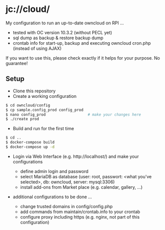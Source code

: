 # jc://cloud/

My configuration to run an up-to-date owncloud on RPI ...

* tested with OC version 10.3.2 (without PECL yet)
* sql dump as backup & restore backup dump
* crontab info for start-up, backup and executing owncloud cron.php (instead of using AJAX)

If you want to use this, please check exactly if it helps for your purpose. No guarantee!

## Setup

* Clone this repository
* Create a working configuration

```bash
$ cd owncloud/config
$ cp sample.config_prod config_prod
$ nano config_prod                   # make your changes here
$ ./create prod
```

* Build and run for the first time

```bash
$ cd ..
$ docker-compose build
$ docker-compose up -d
```

* Login via Web Interface (e.g. http://localhost/) and make your configurations
  * define admin login and password
  * select MariaDB as database (user: root, passwort: <what you've selected>, db: owncloud, server: mysql:3306)
  * install add-ons from Market place (e.g. calendar, gallery, ...)

* additional configurations to be done ...
  * change trusted domains in config/config.php
  * add commands from maintain/crontab.info to your crontab
  * configure proxy including https (e.g. nginx, not part of this configuration)


